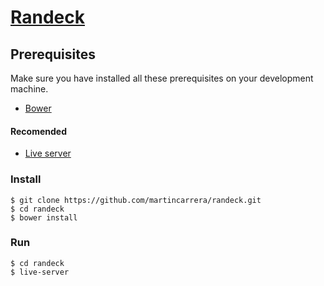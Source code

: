 # [Randeck](http://www.randeck.xyz/) 


## Prerequisites
Make sure you have installed all these prerequisites on your development machine.

* [Bower](https://bower.io/#install-bower)

#### Recomended
* [Live server](https://www.npmjs.com/package/live-server)

### Install
```
$ git clone https://github.com/martincarrera/randeck.git
$ cd randeck
$ bower install
```

### Run
```
$ cd randeck
$ live-server
```
